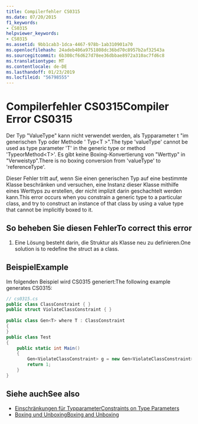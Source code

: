 ```yaml
---
title: Compilerfehler CS0315
ms.date: 07/20/2015
f1_keywords:
- CS0315
helpviewer_keywords:
- CS0315
ms.assetid: 9bb1cab3-1dca-4467-978b-1ab310901a70
ms.openlocfilehash: 24adeb406a9751808dc36bd70c8957b2af32543a
ms.sourcegitcommit: 6b308cf6d627d78ee36dbbae8972a310ac7fd6c8
ms.translationtype: MT
ms.contentlocale: de-DE
ms.lasthandoff: 01/23/2019
ms.locfileid: "56798555"
---
```

# <a name="compiler-error-cs0315"></a><span data-ttu-id="b7881-102">Compilerfehler CS0315</span><span class="sxs-lookup"><span data-stu-id="b7881-102">Compiler Error CS0315</span></span>
<span data-ttu-id="b7881-103">Der Typ "ValueType" kann nicht verwendet werden, als Typparameter t "im generischen Typ oder Methode ' Typ\<T >".</span><span class="sxs-lookup"><span data-stu-id="b7881-103">The type 'valueType' cannot be used as type parameter 'T' in the generic type or method 'TypeorMethod\<T>'.</span></span> <span data-ttu-id="b7881-104">Es gibt keine Boxing-Konvertierung von "Werttyp" in "Verweistyp".</span><span class="sxs-lookup"><span data-stu-id="b7881-104">There is no boxing conversion from 'valueType' to 'referenceType'.</span></span>  
  
 <span data-ttu-id="b7881-105">Dieser Fehler tritt auf, wenn Sie einen generischen Typ auf eine bestimmte Klasse beschränken und versuchen, eine Instanz dieser Klasse mithilfe eines Werttyps zu erstellen, der nicht implizit darin geschachtelt werden kann.</span><span class="sxs-lookup"><span data-stu-id="b7881-105">This error occurs when you constrain a generic type to a particular class, and try to construct an instance of that class by using a value type that cannot be implicitly boxed to it.</span></span>  
  
## <a name="to-correct-this-error"></a><span data-ttu-id="b7881-106">So beheben Sie diesen Fehler</span><span class="sxs-lookup"><span data-stu-id="b7881-106">To correct this error</span></span>  
  
1.  <span data-ttu-id="b7881-107">Eine Lösung besteht darin, die Struktur als Klasse neu zu definieren.</span><span class="sxs-lookup"><span data-stu-id="b7881-107">One solution is to redefine the struct as a class.</span></span>  
  
## <a name="example"></a><span data-ttu-id="b7881-108">Beispiel</span><span class="sxs-lookup"><span data-stu-id="b7881-108">Example</span></span>  
 <span data-ttu-id="b7881-109">Im folgenden Beispiel wird CS0315 generiert:</span><span class="sxs-lookup"><span data-stu-id="b7881-109">The following example generates CS0315:</span></span>  
  
```csharp  
// cs0315.cs  
public class ClassConstraint { }  
public struct ViolateClassConstraint { }  
  
public class Gen<T> where T : ClassConstraint  
{         
}  
public class Test  
{  
    public static int Main()  
    {  
        Gen<ViolateClassConstraint> g = new Gen<ViolateClassConstraint>(); //CS0315  
        return 1;  
    }  
}  
```  
  
## <a name="see-also"></a><span data-ttu-id="b7881-110">Siehe auch</span><span class="sxs-lookup"><span data-stu-id="b7881-110">See also</span></span>

- [<span data-ttu-id="b7881-111">Einschränkungen für Typparameter</span><span class="sxs-lookup"><span data-stu-id="b7881-111">Constraints on Type Parameters</span></span>](../../csharp/programming-guide/generics/constraints-on-type-parameters.md)
- [<span data-ttu-id="b7881-112">Boxing und Unboxing</span><span class="sxs-lookup"><span data-stu-id="b7881-112">Boxing and Unboxing</span></span>](../../csharp/programming-guide/types/boxing-and-unboxing.md)
